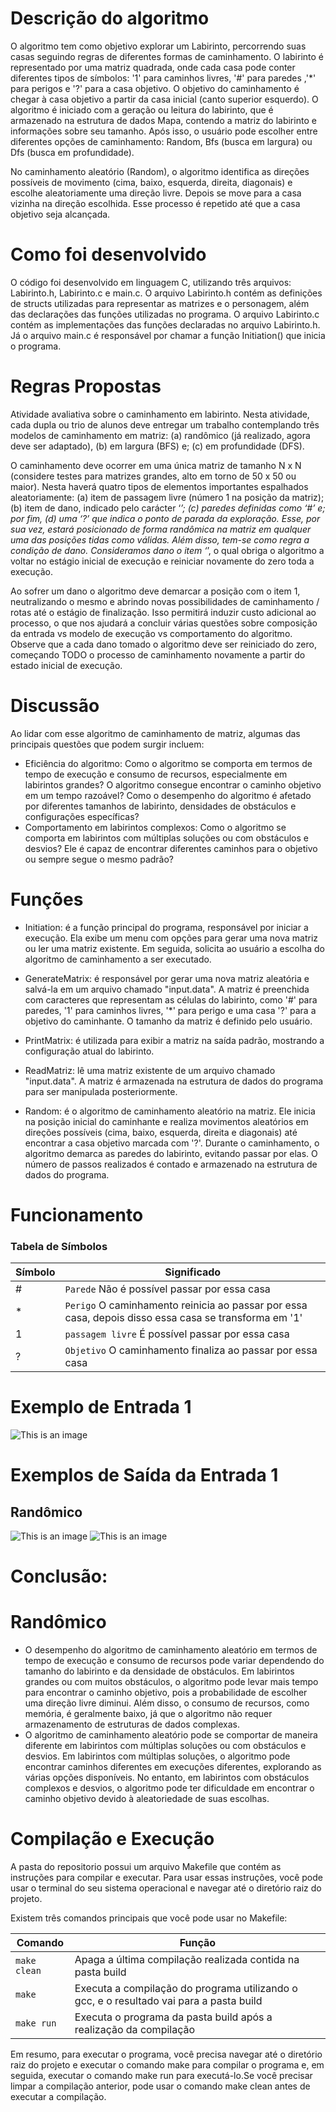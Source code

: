 
# Descrição do algoritmo

O algoritmo tem como objetivo explorar um Labirinto, percorrendo suas casas seguindo regras de diferentes formas de caminhamento. O labirinto é representado por uma matriz quadrada, onde cada casa pode conter diferentes tipos de símbolos: '1' para caminhos livres, '#' para paredes ,'*' para perigos e '?' para a casa objetivo. O objetivo do caminhamento é chegar à casa objetivo a partir da casa inicial (canto superior esquerdo).
O algoritmo é iniciado com a geração ou leitura do labirinto, que é armazenado na estrutura de dados Mapa, contendo a matriz do labirinto e informações sobre seu tamanho. Após isso, o usuário pode escolher entre diferentes opções de caminhamento: Random, Bfs (busca em largura) ou Dfs (busca em profundidade).

No caminhamento aleatório (Random), o algoritmo identifica as direções possíveis de movimento (cima, baixo, esquerda, direita, diagonais) e escolhe aleatoriamente uma direção livre. Depois se move para a casa vizinha na direção escolhida. Esse processo é repetido até que a casa objetivo seja alcançada.

# Como foi desenvolvido

O código foi desenvolvido em linguagem C, utilizando três arquivos: Labirinto.h, Labirinto.c e main.c. O arquivo Labirinto.h contém as definições de structs 
utilizadas para representar as matrizes e o personagem, além das declarações das funções utilizadas no programa. O arquivo Labirinto.c contém as implementações das 
funções declaradas no arquivo Labirinto.h. Já o arquivo main.c é responsável por chamar a função Initiation() que inicia o programa.

# Regras Propostas

Atividade avaliativa sobre o caminhamento em labirinto. Nesta atividade, cada dupla ou trio de alunos deve entregar um trabalho contemplando três modelos de caminhamento em matriz: (a) randômico (já realizado, agora deve ser adaptado), (b) em largura (BFS) e; (c) em profundidade (DFS).

O caminhamento deve ocorrer em uma única matriz de tamanho N x N (considere testes para matrizes grandes, alto em torno de 50 x 50 ou maior). Nesta haverá quatro tipos de elementos importantes espalhados aleatoriamente: (a) item de passagem livre (número 1 na posição da matriz); (b) item de dano, indicado pelo carácter ‘*’; (c) paredes definidas como ‘#’ e; por fim, (d) uma ‘?’ que indica o ponto de parada da exploração. Esse, por sua vez, estará posicionado de forma randômica na matriz em qualquer uma das posições tidas como válidas. Além disso, tem-se como regra a condição de dano. Consideramos dano o item ‘*’, o qual obriga o algoritmo a voltar no estágio inicial de execução e reiniciar novamente do zero toda a execução.

Ao sofrer um dano o algoritmo deve demarcar a posição com o item 1, neutralizando o mesmo e abrindo novas possibilidades de caminhamento / rotas até o estágio de finalização. Isso permitirá induzir custo adicional ao processo, o que nos ajudará a concluir várias questões sobre composição da entrada vs modelo de execução vs comportamento do algoritmo. Observe que a cada dano tomado o algoritmo deve ser reiniciado do zero, começando TODO o processo de caminhamento novamente a partir do estado inicial de execução.

# Discussão


Ao lidar com esse algoritmo de caminhamento de matriz, algumas das principais questões que podem surgir incluem:

- Eficiência do algoritmo: Como o algoritmo se comporta em termos de tempo de execução e consumo de recursos, especialmente em labirintos grandes? O algoritmo consegue encontrar o caminho objetivo em um tempo razoável? Como o desempenho do algoritmo é afetado por diferentes tamanhos de labirinto, densidades de obstáculos e configurações específicas?
- Comportamento em labirintos complexos: Como o algoritmo se comporta em labirintos com múltiplas soluções ou com obstáculos e desvios? Ele é capaz de encontrar diferentes caminhos para o objetivo ou sempre segue o mesmo padrão?

# Funções 

- Initiation: é a função principal do programa, responsável por iniciar a execução. Ela exibe um menu com opções para gerar uma nova matriz ou ler uma matriz existente. Em seguida, solicita ao usuário a escolha do algoritmo de caminhamento a ser executado.

- GenerateMatrix: é responsável por gerar uma nova matriz aleatória e salvá-la em um arquivo chamado "input.data". A matriz é preenchida com caracteres que representam as células do labirinto, como '#' para paredes, '1' para caminhos livres, '*' para perigo e uma casa '?' para a objetivo do caminhante. O tamanho da matriz é definido pelo usuário.

- PrintMatrix: é utilizada para exibir a matriz na saída padrão, mostrando a configuração atual do labirinto.

- ReadMatriz: lê uma matriz existente de um arquivo chamado "input.data". A matriz é armazenada na estrutura de dados do programa para ser manipulada posteriormente.

- Random: é o algoritmo de caminhamento aleatório na matriz. Ele inicia na posição inicial do caminhante e realiza movimentos aleatórios em direções possíveis (cima, baixo, esquerda, direita e diagonais) até encontrar a casa objetivo marcada com '?'. Durante o caminhamento, o algoritmo demarca as paredes do labirinto, evitando passar por elas. O número de passos realizados é contado e armazenado na estrutura de dados do programa.

# Funcionamento

### Tabela de Símbolos

| Símbolo              | Significado                                                                                                             | 
| ---------------------| -------------------------------------------------------------------------------------------------                       |
|  #                   | `Parede`   Não é possível passar por essa casa                                                                          |
|  *                   | `Perigo`  O caminhamento reinicia ao passar por essa casa, depois disso essa casa se transforma em '1'                  |
| 1                    | `passagem livre`   É possível passar por essa casa                                                                      |
| ?                    | `Objetivo`   O caminhamento finaliza ao passar por essa casa                                                            |


# Exemplo de Entrada 1
![This is an image](https://github.com/RafaelReisyzx/Labirinto-DFS-BFS-Random/blob/main/imgs/exemplo1.png)


# Exemplos de Saída da Entrada 1

## Randômico

![This is an image](https://github.com/RafaelReisyzx/Labirinto-DFS-BFS-Random/blob/main/imgs/exemplo2.png)
![This is an image](https://github.com/RafaelReisyzx/Labirinto-DFS-BFS-Random/blob/main/imgs/exemplo3.png)

# Conclusão:

# Randômico

- O desempenho do algoritmo de caminhamento aleatório em termos de tempo de execução e consumo de recursos pode variar dependendo do tamanho do labirinto e da densidade de obstáculos. Em labirintos grandes ou com muitos obstáculos, o algoritmo pode levar mais tempo para encontrar o caminho objetivo, pois a probabilidade de escolher uma direção livre diminui. Além disso, o consumo de recursos, como memória, é geralmente baixo, já que o algoritmo não requer armazenamento de estruturas de dados complexas.
- O algoritmo de caminhamento aleatório pode se comportar de maneira diferente em labirintos com múltiplas soluções ou com obstáculos e desvios. Em labirintos com múltiplas soluções, o algoritmo pode encontrar caminhos diferentes em execuções diferentes, explorando as várias opções disponíveis. No entanto, em labirintos com obstáculos complexos e desvios, o algoritmo pode ter dificuldade em encontrar o caminho objetivo devido à aleatoriedade de suas escolhas.

# Compilação e Execução

A pasta do repositorio possui um arquivo Makefile que contém as instruções para compilar e executar. Para usar essas instruções, você pode usar o terminal do seu sistema
operacional e navegar até o diretório raiz do projeto.

Existem três comandos principais que você pode usar no Makefile:


| Comando                |  Função                                                                                           |                     
| -----------------------| ------------------------------------------------------------------------------------------------- |
|  `make clean`          | Apaga a última compilação realizada contida na pasta build                                        |
|  `make`                | Executa a compilação do programa utilizando o gcc, e o resultado vai para a pasta build           |
|  `make run`            | Executa o programa da pasta build após a realização da compilação                                 |

Em resumo, para executar o programa, você precisa navegar até o diretório raiz do projeto e executar o comando make para compilar o programa e, em seguida, 
executar o comando make run para executá-lo.Se você precisar limpar a compilação anterior, pode usar o comando make clean antes de executar a compilação.
